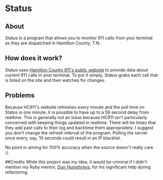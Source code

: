 # Status

## About
Status is a program that allows you to monitor 911 calls from your terminal as they are dispatched in Hamilton County, T.N.

## How does it work?
Status uses [Hamilton County 911's public website](http://www.hc911.org/responses.php) to provide data about current 911 calls in your terminal. To put it simply, Status grabs each call that is listed on the site and then watches for changes. 

## Problems 
Because HC911's website refreshes every minute and the poll time on Status is one minute, it is possible to have up to a 59 second delay from realtime. This is generally not an issue because HC911 isn't particularly concerned with keeping things updated in realtime. There will be times that they add past calls to their log and backtime them appropriately. I suggest you don't change the refresh interval of the program. Polling the server once every, say, 10 seconds could result in an IP blacklist. 

No point in aiming for 100% accuracy when the source doesn't really care ;).

##Credits
While this project was my idea, it would be criminal if I didn't mention my Ruby mentor, [Don Humphreys](https://github.com/dhumphreys), for his significant help during refactoring.